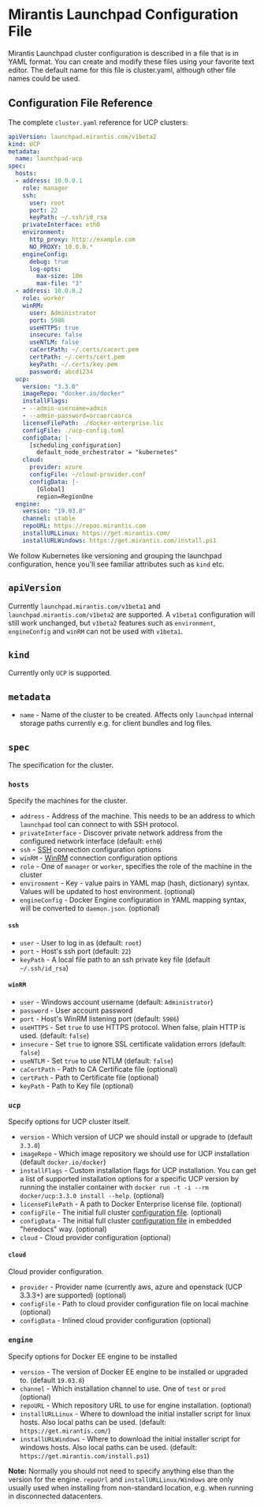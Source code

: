 # Mirantis Launchpad Configuration File

Mirantis Launchpad cluster configuration is described in a file that is in YAML format. You can create and modify these files using your favorite text editor. The default name for this file is cluster.yaml, although other file names could be used.

## Configuration File Reference

The complete `cluster.yaml` reference for UCP clusters:

```yaml
apiVersion: launchpad.mirantis.com/v1beta2
kind: UCP
metadata:
  name: launchpad-ucp
spec:
  hosts:
  - address: 10.0.0.1
    role: manager
    ssh:
      user: root
      port: 22
      keyPath: ~/.ssh/id_rsa
    privateInterface: eth0
    environment:
      http_proxy: http://example.com
      NO_PROXY: 10.0.0.*
    engineConfig:
      debug: true
      log-opts:
        max-size: 10m
        max-file: "3"
  - address: 10.0.0.2
    role: worker
    winRM:
      user: Administrator
      port: 5986
      useHTTPS: true
      insecure: false
      useNTLM: false
      caCertPath: ~/.certs/cacert.pem
      certPath: ~/.certs/cert.pem
      keyPath: ~/.certs/key.pem
      password: abcd1234
  ucp:
    version: "3.3.0"
    imageRepo: "docker.io/docker"
    installFlags:
    - --admin-username=admin
    - --admin-password=orcaorcaorca
    licenseFilePath: ./docker-enterprise.lic
    configFile: ./ucp-config.toml
    configData: |-
      [scheduling_configuration]
        default_node_orchestrator = "kubernetes"
    cloud:
      provider: azure
      configFile: ~/cloud-provider.conf
      configData: |-
        [Global]
        region=RegionOne
  engine:
    version: "19.03.8"
    channel: stable
    repoURL: https://repos.mirantis.com
    installURLLinux: https://get.mirantis.com/
    installURLWindows: https://get.mirantis.com/install.ps1
```

We follow Kubernetes like versioning and grouping the launchpad configuration, hence you'll see familiar attributes such as `kind` etc.

## `apiVersion`

Currently `launchpad.mirantis.com/v1beta1` and `launchpad.mirantis.com/v1beta2` are supported. A `v1beta1` configuration will still work unchanged, but `v1beta2` features such as `environment`, `engineConfig` and `winRM` can not be used with `v1beta1`.

## `kind`

Currently only `UCP` is supported.

## `metadata`

- `name` - Name of the cluster to be created. Affects only `launchpad` internal storage paths currently e.g. for client bundles and log files.

## `spec`

The specification for the cluster.

### `hosts`

Specify the machines for the cluster.

- `address` - Address of the machine. This needs to be an address to which `launchpad` tool can connect to with SSH protocol.
- `privateInterface` - Discover private network address from the configured network interface (default: `eth0`)
- `ssh` - [SSH](#ssh) connection configuration options
- `winRM` - [WinRM](#winrm) connection configuration options
- `role` - One of `manager` or `worker`, specifies the role of the machine in the cluster
- `environment` - Key - value pairs in YAML map (hash, dictionary) syntax. Values will be updated to host environment. (optional)
- `engineConfig` - Docker Engine configuration in YAML mapping syntax, will be converted to `daemon.json`. (optional)

#### `ssh`

- `user` - User to log in as (default: `root`)
- `port` - Host's ssh port (default: `22`)
- `keyPath` - A local file path to an ssh private key file (default `~/.ssh/id_rsa`)

#### `winRM`

- `user` - Windows account username (default: `Administrator`)
- `password` - User account password
- `port` - Host's WinRM listening port (default: `5986`)
- `useHTTPS` - Set `true` to use HTTPS protocol. When false, plain HTTP is used. (default: `false`)
- `insecure` - Set `true` to ignore SSL certificate validation errors (default: `false`)
- `useNTLM` - Set `true` to use NTLM (default: `false`)
- `caCertPath` - Path to CA Certificate file (optional)
- `certPath` - Path to Certificate file (optional)
- `keyPath` - Path to Key file (optional)

### `ucp`

Specify options for UCP cluster itself.

- `version` - Which version of UCP we should install or upgrade to (default `3.3.0`)
- `imageRepo` - Which image repository we should use for UCP installation (default `docker.io/docker`)
- `installFlags` - Custom installation flags for UCP installation. You can get a list of supported installation options for a specific UCP version by running the installer container with `docker run -t -i --rm docker/ucp:3.3.0 install --help`. (optional)
- `licenseFilePath` - A path to Docker Enterprise license file. (optional)
- `configFile` - The initial full cluster [configuration file](https://docs.mirantis.com/docker-enterprise/v3.1/dockeree-products/ucp/ucp-configure/ucp-configuration-file.html#configuration-options). (optional)
- `configData` -  The initial full cluster [configuration file](https://docs.mirantis.com/docker-enterprise/v3.1/dockeree-products/ucp/ucp-configure/ucp-configuration-file.html#configuration-options) in embedded "heredocs" way. (optional)
- `cloud` - Cloud provider configuration (optional)

#### `cloud`

Cloud provider configuration.

- `provider` - Provider name (currently aws, azure and openstack (UCP 3.3.3+) are supported) (optional)
- `configFile` - Path to cloud provider configuration file on local machine (optional)
- `configData` - Inlined cloud provider configuration (optional)

### `engine`

 Specify options for Docker EE engine to be installed

- `version` - The version of Docker EE engine to be installed or upgraded to. (default `19.03.8`)
- `channel` - Which installation channel to use. One of `test` or `prod` (optional)
- `repoURL` - Which repository URL to use for engine installation. (optional)
- `installURLLinux` - Where to download the initial installer script for linux hosts. Also local paths can be used. (default: `https://get.mirantis.com/`)
- `installURLWindows` - Where to download the initial installer script for windows hosts. Also local paths can be used. (default: `https://get.mirantis.com/install.ps1`)

**Note:** Normally you should not need to specify anything else than the version for the engine. `repoUrl` and `installURLLinux/Windows` are only usually used when installing from non-standard location, e.g. when running in disconnected datacenters.

